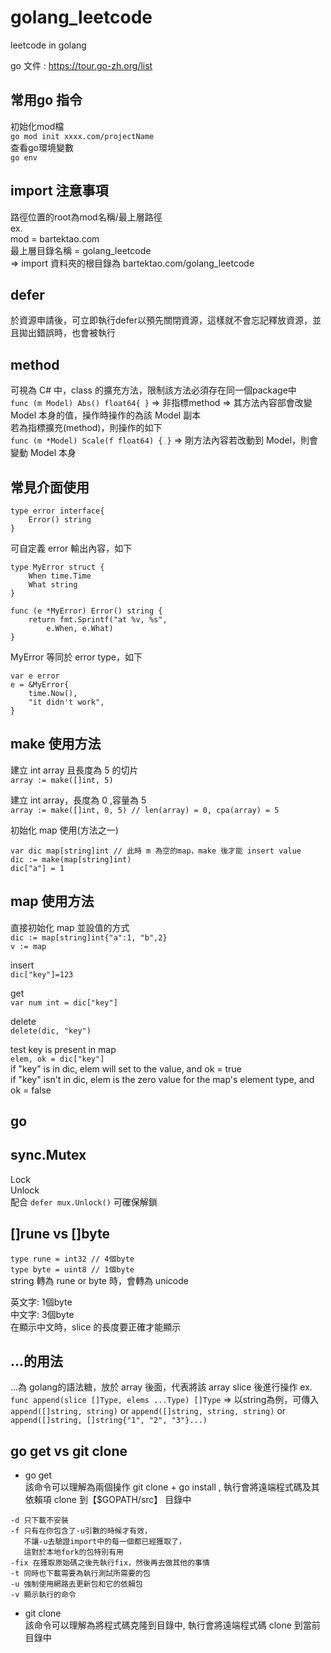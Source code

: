 # golang_leetcode
leetcode in golang  

go 文件 : https://tour.go-zh.org/list  

## 常用go 指令
初始化mod檔  
`go mod init xxxx.com/projectName`  
查看go環境變數  
`go env`  

## import 注意事項
路徑位置的root為mod名稱/最上層路徑  
ex.  
mod = bartektao.com  
最上層目錄名稱 = golang_leetcode  
=> import 資料夾的根目錄為 bartektao.com/golang_leetcode

## defer
於資源申請後，可立即執行defer以預先關閉資源，這樣就不會忘記釋放資源，並且拋出錯誤時，也會被執行  

## method
可視為 C# 中，class 的擴充方法，限制該方法必須存在同一個package中  
`func (m Model) Abs() float64{ }` => 非指標method => 其方法內容部會改變 Model 本身的值，操作時操作的為該 Model 副本  
若為指標擴充(method)，則操作的如下  
`func (m *Model) Scale(f float64) { }` => 剛方法內容若改動到 Model，則會變動 Model 本身  

## 常見介面使用
```
type error interface{
    Error() string
}
```
可自定義 error 輸出內容，如下  
```
type MyError struct {
	When time.Time
	What string
}

func (e *MyError) Error() string {
	return fmt.Sprintf("at %v, %s",
		e.When, e.What)
}
```
MyError 等同於 error type，如下  
```
var e error
e = &MyError{
	time.Now(),
	"it didn't work",
}
```
## make 使用方法
建立 int array 且長度為 5 的切片  
`array := make([]int, 5)`  

建立 int array，長度為 0 ,容量為 5  
`array := make([]int, 0, 5) // len(array) = 0, cpa(array) = 5`  

初始化 map 使用(方法之一)
```
var dic map[string]int // 此時 m 為空的map，make 後才能 insert value
dic := make(map[string]int) 
dic["a"] = 1
```

## map 使用方法
直接初始化 map 並設值的方式  
`dic := map[string]int{"a":1, "b",2}`  
`v := map`  

insert  
`dic["key"]=123`  

get  
`var num int = dic["key"]`  

delete  
`delete(dic, "key")`  

test key is present in map  
`elem, ok = dic["key"]`  
if "key" is in dic, elem will set to the value, and ok = true  
if "key" isn't in dic, elem is the zero value for the map's element type, and ok = false  

## go

## sync.Mutex
Lock  
Unlock  
配合 `defer mux.Unlock()` 可確保解鎖  

## []rune vs []byte
`type rune = int32 // 4個byte`  
`type byte = uint8 // 1個byte`  
string 轉為 rune or byte 時，會轉為 unicode  

英文字: 1個byte  
中文字: 3個byte  
在顯示中文時，slice 的長度要正確才能顯示  

## ...的用法
...為 golang的語法糖，放於 array 後面，代表將該 array slice 後進行操作
ex. `func append(slice []Type, elems ...Type) []Type` => 以string為例，可傳入 `append([]string, string)` or `append([]string, string, string)` or `append([]string, []string{"1", "2", "3"}...)`

## go get vs git clone
* go get  
該命令可以理解為兩個操作 git clone + go install , 執行會將遠端程式碼及其依賴項 clone 到【$GOPATH/src】 目錄中  
```
-d 只下載不安裝
-f 只有在你包含了-u引數的時候才有效，
   不讓-u去驗證import中的每一個都已經獲取了，
   這對於本地fork的包特別有用
-fix 在獲取原始碼之後先執行fix，然後再去做其他的事情
-t 同時也下載需要為執行測試所需要的包
-u 強制使用網路去更新包和它的依賴包
-v 顯示執行的命令
```  

* git clone  
該命令可以理解為將程式碼克隆到目錄中, 執行會將遠端程式碼 clone 到當前目錄中